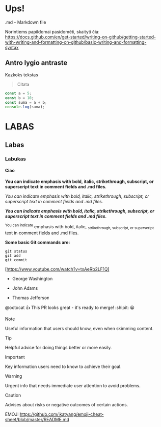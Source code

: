 # Ups!

.md - Markdown file

Norintiems papildomai pasidomėti, skaityti čia: https://docs.github.com/en/get-started/writing-on-github/getting-started-with-writing-and-formatting-on-github/basic-writing-and-formatting-syntax

## Antro lygio antraste

Kazkoks tekstas

> Citata

```js
const a = 5;
const b = 10;
const suma = a + b;
console.log(suma);
```
# LABAS
## Labas
### Labukas
#### Ciao

**You can indicate emphasis with bold, italic, strikethrough, subscript, or superscript text in comment fields and .md files.**

*You can indicate emphasis with bold, italic, strikethrough, subscript, or superscript text in comment fields and .md files.*

***You can indicate emphasis with bold, italic, strikethrough, subscript, or superscript text in comment fields and .md files.***

<sup>You can indicate</sup> emphasis with bold, italic, <sub>strikethrough, subscript, or superscript</sub> text in comment fields and .md files.



**Some basic Git commands are:**
```
git status
git add
git commit
```

[https://www.youtube.com/watch?v=txAeRb2LF1Q]

- George Washington
* John Adams
+ Thomas Jefferson

@octocat :+1: This PR looks great - it's ready to merge! :shipit:
:grinning:

> [!NOTE]
> Useful information that users should know, even when skimming content.

> [!TIP]
> Helpful advice for doing things better or more easily.

> [!IMPORTANT]
> Key information users need to know to achieve their goal.

> [!WARNING]
> Urgent info that needs immediate user attention to avoid problems.

> [!CAUTION]
> Advises about risks or negative outcomes of certain actions.

EMOJI
https://github.com/ikatyang/emoji-cheat-sheet/blob/master/README.md